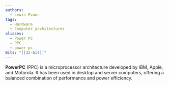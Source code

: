 ```yaml
---
authors: 
  - Lewis Evans
tags:
  - Hardware
  - Computer_architectures
aliases:
  - Power PC
  - PPC
  - power pc
Bits: "[[32-bit]]"
---
```

**PowerPC** (PPC) is a microprocessor architecture developed by IBM, Apple, and Motorola. It has been used in desktop and server computers, offering a balanced combination of performance and power efficiency.